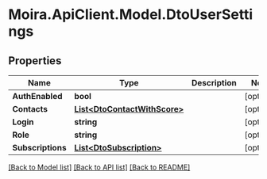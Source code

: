 # Moira.ApiClient.Model.DtoUserSettings

## Properties

Name | Type | Description | Notes
------------ | ------------- | ------------- | -------------
**AuthEnabled** | **bool** |  | [optional] 
**Contacts** | [**List&lt;DtoContactWithScore&gt;**](DtoContactWithScore.md) |  | [optional] 
**Login** | **string** |  | [optional] 
**Role** | **string** |  | [optional] 
**Subscriptions** | [**List&lt;DtoSubscription&gt;**](DtoSubscription.md) |  | [optional] 

[[Back to Model list]](../../README.md#documentation-for-models) [[Back to API list]](../../README.md#documentation-for-api-endpoints) [[Back to README]](../../README.md)

